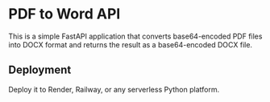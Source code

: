 # PDF to Word API

This is a simple FastAPI application that converts base64-encoded PDF files into DOCX format and returns the result as a base64-encoded DOCX file.

## Deployment
Deploy it to Render, Railway, or any serverless Python platform.
